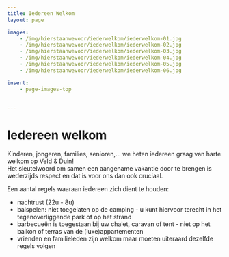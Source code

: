 ```yaml
---
title: Iedereen Welkom
layout: page

images:
    - /img/hierstaanwevoor/iederwelkom/iederwelkom-01.jpg
    - /img/hierstaanwevoor/iederwelkom/iederwelkom-02.jpg
    - /img/hierstaanwevoor/iederwelkom/iederwelkom-03.jpg
    - /img/hierstaanwevoor/iederwelkom/iederwelkom-04.jpg
    - /img/hierstaanwevoor/iederwelkom/iederwelkom-05.jpg
    - /img/hierstaanwevoor/iederwelkom/iederwelkom-06.jpg

insert:
    - page-images-top


---
```


# Iedereen welkom

Kinderen, jongeren, families, senioren,... we heten iedereen graag van harte welkom op Veld & Duin!<br>
Het sleutelwoord om samen een aangename vakantie door te brengen is wederzijds respect en dat is voor ons dan ook cruciaal. 

Een aantal regels waaraan iedereen zich dient te houden:

- nachtrust (22u - 8u)
- balspelen: niet toegelaten op de camping - u kunt hiervoor terecht in het tegenoverliggende park of op het strand
- barbecueën is toegestaan bij uw chalet, caravan of tent - niet op het balkon of terras van de (luxe)appartementen 
- vrienden en familieleden zijn welkom maar moeten uiteraard dezelfde regels volgen

